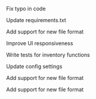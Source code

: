 Fix typo in code

Update requirements.txt

Add support for new file format

Improve UI responsiveness

Write tests for inventory functions

Update config settings

Add support for new file format

Add support for new file format

